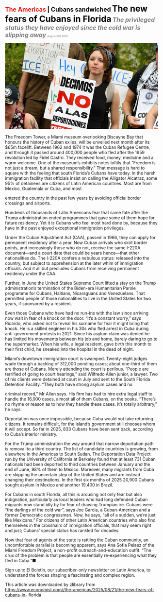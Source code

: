 <span style="color:#E3120B; font-size:14.9pt; font-weight:bold;">The Americas</span> <span style="color:#000000; font-size:14.9pt; font-weight:bold;">| Cubans sandwiched</span>
<span style="color:#000000; font-size:21.0pt; font-weight:bold;">The new fears of Cubans in Florida</span>
<span style="color:#808080; font-size:14.9pt; font-weight:bold; font-style:italic;">The privileged status they have enjoyed since the cold war is slipping away</span>
<span style="color:#808080; font-size:6.2pt;">August 21st 2025</span>

![](../images/020_The_new_fears_of_Cubans_in_Florida/p0091_img01.jpeg)

The Freedom Tower, a Miami museum overlooking Biscayne Bay that honours the history of Cuban exiles, will be unveiled next month after its $65m facelift. Between 1962 and 1974 it was the Cuban Refugee Centre, and through it passed around 400,000 people who fled after the 1959 revolution led by Fidel Castro. They received food, money, medicine and a warm welcome. One of the museum’s exhibits notes loftily that “Freedom is not just a dream, but a shared responsibility.” That message is hard to square with the feeling that south Florida’s Cubans have today. In the harsh immigration facility that officials insist on calling the Alligator Alcatraz, some 95% of detainees are citizens of Latin American countries. Most are from Mexico, Guatemala or Cuba, and most

entered the country in the past few years by avoiding official border crossings and airports.

Hundreds of thousands of Latin Americans fear that same fate after the Trump administration ended programmes that gave some of them hope for future residency. Yet it is Cubans who feel most hard done by, because they have in the past enjoyed exceptional immigration privileges.

Under the Cuban Adjustment Act (CAA), passed in 1966, they can apply for permanent residency after a year. Now Cuban arrivals who skirt border points, and increasingly those who do not, receive the same I-220A document—and a court date that could be years hence—that other nationalities do. The I-220A confers a nebulous status: released into the country, but subject to apprehension at the later whim of immigration officials. And it all but precludes Cubans from receiving permanent residency under the CAA.

Further, in June the United States Supreme Court lifted a stay on the Trump administration’s termination of the Biden-era Humanitarian Parole programme for Cubans, Haitians, Nicaraguans and Venezuelans. That permitted people of those nationalities to live in the United States for two years, if sponsored by a resident.

Even those Cubans who have had no run-ins with the law since arriving now wait in fear of a knock on the door. “It’s a constant worry,” says Ricardo, who asked not to reveal his surname for fear it might bring that knock. He is a skilled engineer in his 30s who fled arrest in Cuba during anti-government protests in 2021. Since his asylum claim was denied he has limited his movements between his job and home, barely daring to go to the supermarket. When his wife, a legal resident, gave birth this month to their first child, he sneaked into the hospital in the dead of night.

Miami’s downtown immigration court is swamped. Twenty-eight judges wade through a backlog of 312,000 pending cases; about one-third of them are those of Cubans. Merely attending the court is perilous. “People are terrified of going to court hearings,” said Wilfredo Allen junior, a lawyer. Two of his clients were detained at court in July and sent to the South Florida Detention Facility. “They both have strong asylum cases and no

criminal record,” Mr Allen says. His firm has had to hire extra legal staff to handle the 16,000 cases, almost all of them Cubans, on the books. “There’s no rhyme or reason as to how they handle these cases. It’s totally arbitrary,” he says.

Deportation was once impossible, because Cuba would not take returning citizens. It remains difficult, for the island’s government still chooses whom it will accept. So far in 2025, 833 Cubans have been sent back, according to Cuba’s interior ministry.

For the Trump administration the way around that narrow deportation path is removal to a third country. The list of candidate countries is growing, from elsewhere in the Americas to South Sudan. The Deportation Data Project run by the University of California at Berkeley found that at least 731 Cuban nationals had been deported to third countries between January and the end of June, 98% of them to Mexico. Moreover, many migrants from Cuba are skipping the uncertain step of the United States and are instead changing their destinations. In the first six months of 2025 20,900 Cubans sought asylum in Mexico and another 19,400 in Brazil.

For Cubans in south Florida, all this is arousing not only fear but also indignation, particularly as local leaders who had long defended Cuban migrants now stand idly by for fear of drawing Trumpian ire. Cubans were “the darlings of the cold war”, says Joe Garcia, a Cuban-American and a former Democratic congressman. Now, he says, “all of a sudden, we’re just like Mexicans.” For citizens of other Latin American countries who also find themselves in the crosshairs of immigration officials, that may seem right and just; Cubans’ special status has rankled for decades.

Now that fear of agents of the state is rattling the Cuban community, an uncomfortable parallel is becoming apparent, says Ana Sofia Pelaez of the Miami Freedom Project, a non-profit outreach-and-education outfit. “The crux of the problem is that people are essentially re-experiencing what they fled in Cuba.”■

Sign up to El Boletín, our subscriber-only newsletter on Latin America, to understand the forces shaping a fascinating and complex region.

This article was downloaded by zlibrary from https://www.economist.com//the-americas/2025/08/21/the-new-fears-of-cubans-in- florida